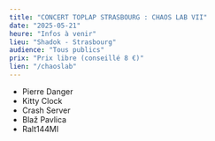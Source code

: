 ```yaml
---
title: "CONCERT TOPLAP STRASBOURG : CHAOS LAB VII"
date: "2025-05-21"
heure: "Infos à venir"
lieu: "Shadok - Strasbourg"
audience: "Tous publics"
prix: "Prix libre (conseillé 8 €)"
lien: "/chaoslab"
---
```



- Pierre Danger
- Kitty Clock
- Crash Server
- Blaž Pavlica
- Ralt144MI
